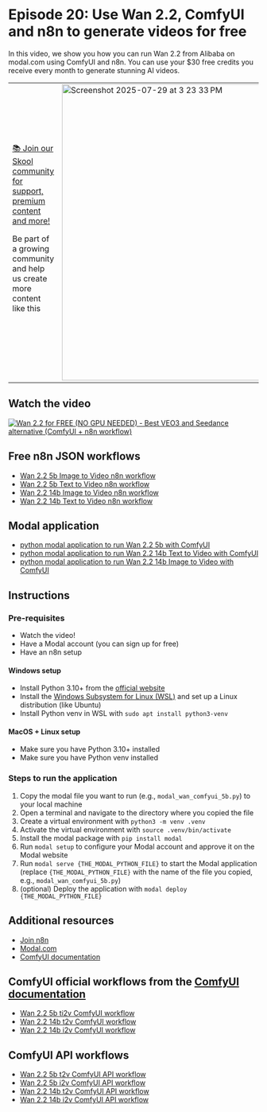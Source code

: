 # Episode 20: Use Wan 2.2, ComfyUI and n8n to generate videos for free

In this video, we show you how you can run Wan 2.2 from Alibaba on modal.com using ComfyUI and n8n. You can use your $30 free credits you receive every month to generate stunning AI videos.

<table>
  <tr>
    <td>
      <a href="https://www.skool.com/ai-agents-az/about">📚 Join our Skool community for support, premium content and more!</a>
      <p>Be part of a growing community and help us create more content like this</p>
    </td>
    <td>
      <img width="548" height="596" alt="Screenshot 2025-07-29 at 3 23 33 PM" src="https://github.com/user-attachments/assets/d687b58d-92d0-44c0-93f8-7be23d3cb80c" />
    </td>
  </tr>
</table>

## Watch the video

[![Wan 2.2 for FREE (NO GPU NEEDED) - Best VEO3 and Seedance alternative (ComfyUI + n8n workflow)](https://img.youtube.com/vi/rZ45_IhojLY/0.jpg)](https://www.youtube.com/watch?v=rZ45_IhojLY)

## Free n8n JSON workflows

- [Wan 2.2 5b Image to Video n8n workflow](n8n_wan_2.2_5b_i2v.json)
- [Wan 2.2 5b Text to Video n8n workflow](n8n_wan_2.2_5b_t2v.json)
- [Wan 2.2 14b Image to Video n8n workflow](n8n_wan_2.2_14b_i2v.json)
- [Wan 2.2 14b Text to Video n8n workflow](n8n_wan_2.2_14b_t2v.json)

## Modal application

- [python modal application to run Wan 2.2 5b with ComfyUI](modal_wan_comfyui_5b.py)
- [python modal application to run Wan 2.2 14b Text to Video with ComfyUI](modal_wan_comfyui_14b_t2v.py)
- [python modal application to run Wan 2.2 14b Image to Video with ComfyUI](modal_wan_comfyui_14b_i2v.py)

## Instructions

### Pre-requisites

- Watch the video!
- Have a Modal account (you can sign up for free)
- Have an n8n setup

#### Windows setup

- Install Python 3.10+ from the [official website](https://www.python.org/downloads/)
- Install the [Windows Subsystem for Linux (WSL)](https://docs.microsoft.com/en-us/windows/wsl/install) and set up a Linux distribution (like Ubuntu)
- Install Python venv in WSL with `sudo apt install python3-venv`

#### MacOS + Linux setup

- Make sure you have Python 3.10+ installed
- Make sure you have Python venv installed

### Steps to run the application

1. Copy the modal file you want to run (e.g., `modal_wan_comfyui_5b.py`) to your local machine
2. Open a terminal and navigate to the directory where you copied the file
3. Create a virtual environment with `python3 -m venv .venv`
4. Activate the virtual environment with `source .venv/bin/activate`
5. Install the modal package with `pip install modal`
6. Run `modal setup` to configure your Modal account and approve it on the Modal website
7. Run `modal serve {THE_MODAL_PYTHON_FILE}` to start the Modal application (replace `{THE_MODAL_PYTHON_FILE}` with the name of the file you copied, e.g., `modal_wan_comfyui_5b.py`)
8. (optional) Deploy the application with `modal deploy {THE_MODAL_PYTHON_FILE}`

## Additional resources

- [Join n8n](https://n8n.partnerlinks.io/fenoo5ekqs1g)
- [Modal.com](https://modal.com)
- [ComfyUI documentation](https://docs.comfy.org/)

## ComfyUI official workflows from the [ComfyUI documentation](https://docs.comfy.org/tutorials/video/wan/wan2_2)

- [Wan 2.2 5b ti2v ComfyUI workflow](comfyui_wan2_2_5B_ti2v.json)
- [Wan 2.2 14b t2v ComfyUI workflow](comfyui_wan2_2_14B_t2v.json)
- [Wan 2.2 14b i2v ComfyUI workflow](comfyui_wan2_2_14B_i2v.json)

## ComfyUI API workflows

- [Wan 2.2 5b t2v ComfyUI API workflow](comfyui_api_wan2_2_5B_t2v.json)
- [Wan 2.2 5b i2v ComfyUI API workflow](comfyui_api_wan2_2_5B_i2v.json)
- [Wan 2.2 14b t2v ComfyUI API workflow](comfyui_api_wan2_2_14B_t2v.json)
- [Wan 2.2 14b i2v ComfyUI API workflow](comfyui_api_wan2_2_14B_i2v.json)
